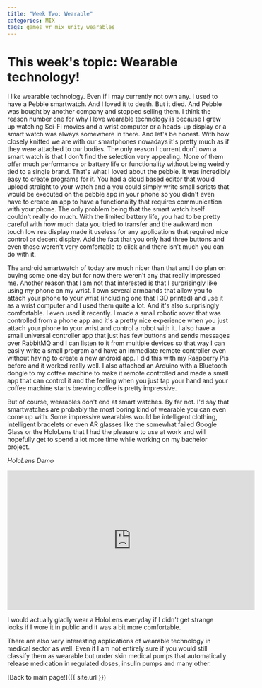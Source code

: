 ```yaml
---
title: "Week Two: Wearable"
categories: MIX
tags: games vr mix unity wearables
---
```


# This week's topic: Wearable technology!

I like wearable technology. Even if I may currently not own any. I used to have a Pebble smartwatch. And I loved it to death. But it died. And Pebble was bought by another company and stopped selling them. I think the reason number one for why I love wearable technology is because I grew up watching Sci-Fi movies and a wrist computer or a heads-up display or a smart watch was always somewhere in there. And let's be honest. With how closely knitted we are with our smartphones nowadays it's pretty much as if they were attached to our bodies.
The only reason I current don't own a smart watch is that I don't find the selection very appealing. None of them offer much performance or battery life or functionality without being weirdly tied to a single brand. That's what I loved about the pebble. It was incredibly easy to create programs for it.
You had a cloud based editor that would upload straight to your watch and a you could simply write small scripts that would be executed on the pebble app in your phone so you didn't even have to create an app to have a functionality that requires communication with your phone.
The only problem being that the smart watch itself couldn't really do much. With the limited battery life, you had to be pretty careful with how much data you tried to transfer and the awkward non touch low res display made it useless for any applications that required nice control or decent display. Add the fact that you only had three buttons and even those weren't very comfortable to click and there isn't much you can do with it.

The android smartwatch of today are much nicer than that and I do plan on buying some one day but for now there weren't any that really impressed me.
Another reason that I am not that interested is that I surprisingly like using my phone on my wrist. I own several armbands that allow you to attach your phone to your wrist (including one that I 3D printed) and use it as a wrist computer and I used them quite a lot. And it's also surprisingly comfortable.
I even used it recently. I made a small robotic rover that was controlled from a phone app and it's a pretty nice experience when you just attach your phone to your wrist and control a robot with it. I also have a small universal controller app that just has few buttons and sends messages over RabbitMQ and I can listen to it from multiple devices so that way I can easily write a small program and have an immediate remote controller even without having to create a new android app. I did this with my Raspberry Pis before and it worked really well. I also attached an Arduino with a Bluetooth dongle to my coffee machine to make it remote controlled and made a small app that can control it and the feeling when you just tap your hand and your coffee machine starts brewing coffee is pretty impressive.

But of course, wearables don't end at smart watches. By far not. I'd say that smartwatches are probably the most boring kind of wearable you can even come up with. Some impressive wearables would be intelligent clothing, intelligent bracelets or even AR glasses like the somewhat failed Google Glass or the HoloLens that I had the pleasure to use at work and will hopefully get to spend a lot more time while working on my bachelor project.

_HoloLens Demo_
<iframe width="560" height="315" src="https://www.youtube.com/embed/LFMc3rL7A5o" frameborder="0" allowfullscreen></iframe>

I would actually gladly wear a HoloLens everyday if I didn't get strange looks if I wore it in public and it was a bit more comfortable.

There are also very interesting applications of wearable technology in medical sector as well. Even if I am not entirely sure if you would still classify them as wearable but under skin medical pumps that automatically release medication in regulated doses, insulin pumps and many other.

[Back to main page!]({{ site.url }})
